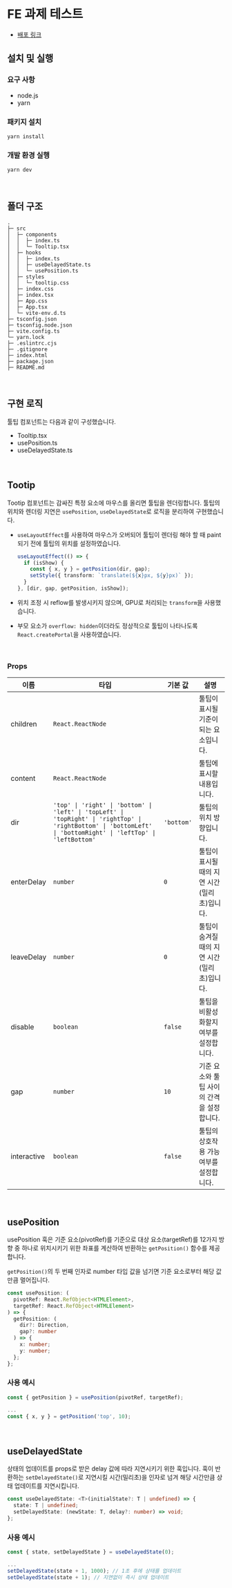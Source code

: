 # FE 과제 테스트

- [배포 링크](https://frontend-assignment-brown-iota.vercel.app/)

## 설치 및 실행

### 요구 사항

- node.js
- yarn

### 패키지 설치

```
yarn install
```

### 개발 환경 실행

```
yarn dev
```

<br/>

## 폴더 구조

```
.
├─ src
│  ├─ components
│  │  ├─ index.ts
│  │  └─ Tooltip.tsx
│  ├─ hooks
│  │  ├─ index.ts
│  │  ├─ useDelayedState.ts
│  │  └─ usePosition.ts
│  ├─ styles
│  │  └─ tooltip.css
│  ├─ index.css
│  ├─ index.tsx
│  ├─ App.css
│  ├─ App.tsx
│  └─ vite-env.d.ts
├─ tsconfig.json
├─ tsconfig.node.json
├─ vite.config.ts
└─ yarn.lock
├─ .eslintrc.cjs
├─ .gitignore
├─ index.html
├─ package.json
├─ README.md

```

<br/>

## 구현 로직

툴팁 컴포넌트는 다음과 같이 구성했습니다.

- Tooltip.tsx
- usePosition.ts
- useDelayedState.ts

<br/>

## Tootip

Tootip 컴포넌트는 감싸진 특정 요소에 마우스를 올리면 툴팁을 렌더링합니다.
툴팁의 위치와 렌더링 지연은 `usePosition`, `useDelayedState`로 로직을 분리하여 구현했습니다.

- `useLayoutEffect`를 사용하여 마우스가 오버되어 툴팁이 렌더링 해야 할 때 paint 되기 전에 툴팁의 위치를 설정하였습니다.

  ```typescript
  useLayoutEffect(() => {
    if (isShow) {
      const { x, y } = getPosition(dir, gap);
      setStyle({ transform: `translate(${x}px, ${y}px)` });
    }
  }, [dir, gap, getPosition, isShow]);
  ```

- 위치 조정 시 reflow를 발생시키지 않으며, GPU로 처리되는 `transform`을 사용했습니다.
- 부모 요소가 `overflow: hidden`이더라도 정상적으로 툴팁이 나타나도록 `React.createPortal`을 사용하였습니다.

<br/>

### Props

| 이름        | 타입                                                                                                                                                             | 기본 값    | 설명                                         |
| ----------- | ---------------------------------------------------------------------------------------------------------------------------------------------------------------- | ---------- | -------------------------------------------- |
| children    | `React.ReactNode`                                                                                                                                                |            | 툴팁이 표시될 기준이 되는 요소입니다.        |
| content     | `React.ReactNode`                                                                                                                                                |            | 툴팁에 표시할 내용입니다.                    |
| dir         | `'top' \| 'right' \| 'bottom' \| 'left' \| 'topLeft' \| 'topRight' \| 'rightTop' \| 'rightBottom' \| 'bottomLeft' \| 'bottomRight' \| 'leftTop' \| 'leftBottom'` | `'bottom'` | 툴팁의 위치 방향입니다.                      |
| enterDelay  | `number`                                                                                                                                                         | `0`        | 툴팁이 표시될 때의 지연 시간 (밀리초)입니다. |
| leaveDelay  | `number`                                                                                                                                                         | `0`        | 툴팁이 숨겨질 때의 지연 시간 (밀리초)입니다. |
| disable     | `boolean`                                                                                                                                                        | `false`    | 툴팁을 비활성화할지 여부를 설정합니다.       |
| gap         | `number`                                                                                                                                                         | `10`       | 기준 요소와 툴팁 사이의 간격을 설정합니다.   |
| interactive | `boolean`                                                                                                                                                        | `false`    | 툴팁의 상호작용 가능 여부를 설정합니다.      |

<br/>

## usePosition

usePosition 훅은 기준 요소(pivotRef)를 기준으로 대상 요소(targetRef)를 12가지 방향 중 하나로 위치시키기 위한 좌표를 계산하여 반환하는 `getPosition()` 함수를 제공합니다.

`getPosition()`의 두 번째 인자로 number 타입 값을 넘기면 기준 요소로부터 해당 값 만큼 멀어집니다.

```typescript
const usePosition: (
  pivotRef: React.RefObject<HTMLElement>,
  targetRef: React.RefObject<HTMLElement>
) => {
  getPosition: (
    dir?: Direction,
    gap?: number
  ) => {
    x: number;
    y: number;
  };
};
```

### 사용 예시

```typescript
const { getPosition } = usePosition(pivotRef, targetRef);

...
const { x, y } = getPosition('top', 10);
```

<br/>

## useDelayedState

상태의 업데이트를 props로 받은 delay 값에 따라 지연시키기 위한 훅입니다.
훅이 반환하는 `setDelayedState()`로 지연시킬 시간(밀리초)을 인자로 넘겨 해당 시간만큼 상태 업데이트를 지연시킵니다.

```typescript
const useDelayedState: <T>(initialState?: T | undefined) => {
  state: T | undefined;
  setDelayedState: (newState: T, delay?: number) => void;
};
```

### 사용 예시

```typescript
const { state, setDelayedState } = useDelayedState(0);

...
setDelayedState(state + 1, 1000); // 1초 후에 상태를 업데이트
setDelayedState(state + 1); // 지연없이 즉시 상태 업데이트
```
